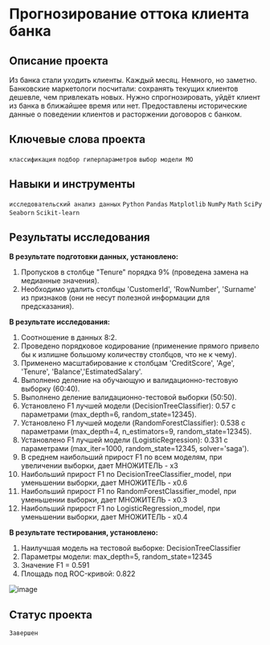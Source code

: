# Прогнозирование оттока клиента банка

## Описание проекта

Из банка стали уходить клиенты. Каждый месяц. Немного, но заметно. Банковские маркетологи посчитали: сохранять текущих клиентов дешевле, чем привлекать новых.
Нужно спрогнозировать, уйдёт клиент из банка в ближайшее время или нет. Предоставлены исторические данные о поведении клиентов и расторжении договоров с банком.

## Ключевые слова проекта

`классификация` `подбор гиперпараметров` `выбор модели МО`

## Навыки и инструменты

`исследовательский анализ данных` `Python` `Pandas` `Matplotlib` `NumPy` `Math` `SciPy` `Seaborn` `Scikit-learn`

## Результаты исследования

**В результате подготовки данных, установлено:**

1. Пропусков в столбце "Tenure" порядка 9% (проведена замена на медианные значения).
2. Необходимо удалить столбцы 'CustomerId', 'RowNumber', 'Surname' из признаков (они не несут полезной информации для предсказания).

**В результате исследования:**

1. Соотношение в данных 8:2.
2. Проведено порядковое кодирование (применение прямого привело бы к излишне большому количеству столбцов, что не к чему).
3. Применено масштабирование к столбцам 'CreditScore', 'Age', 'Tenure', 'Balance','EstimatedSalary'.
4. Выполнено деление на обучающую и валидационно-тестовую выборку (60:40).
5. Выполнено деление валидационно-тестовой выборки (50:50).
6. Установлено F1 лучшей модели (DecisionTreeClassifier): 0.57 с параметрами (max_depth=6, random_state=12345).
7. Установлено F1 лучшей модели (RandomForestClassifier): 0.538 с параметрами (max_depth=4, n_estimators=9, random_state=12345).
8. Установлено F1 лучшей модели (LogisticRegression): 0.331 с параметрами (max_iter=1000, random_state=12345, solver='saga').
9. В среднем наибольший прирост F1 по всем моделям, при увеличении выборки, дает МНОЖИТЕЛЬ - х3
10. Наибольший прирост F1 по DecisionTreeClassifier_model, при уменьшении выборки, дает МНОЖИТЕЛЬ - х0.6
11. Наибольший прирост F1 по RandomForestClassifier_model, при уменьшении выборки, дает МНОЖИТЕЛЬ - х0.3
12. Наибольший прирост F1 по LogisticRegression_model, при уменьшении выборки, дает МНОЖИТЕЛЬ - х0.4

**В результате тестирования, установлено:**
1. Наилучшая модель на тестовой выборке: DecisionTreeClassifier
2. Параметры модели: max_depth=5, random_state=12345
3. Значение F1 = 0.591
4. Площадь под ROC-кривой: 0.822

![image](https://user-images.githubusercontent.com/104613549/181459074-a2d9f156-715a-4547-91d4-3a0ef10e19e1.png)
 
 ## Статус проекта
 `Завершен`
